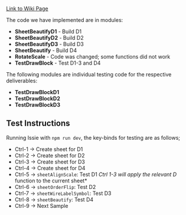 [Link to Wiki Page](https://github.com/MartinNguyen03/HLP_Project/wiki)

The code we have implemented are in modules:
- **SheetBeautifyD1** - Build D1
- **SheetBeautifyD2** - Build D2
- **SheetBeautifyD3** - Build D3
- **SheetBeautify** - Build D4
- **RotateScale** - Code was changed; some functions did not work 
- **TestDrawBlock** - Test D1-3 and D4
  
The following modules are individual testing code for the respective deliverables:
- **TestDrawBlockD1** 
- **TestDrawBlockD2**
- **TestDrawBlockD3**

## Test Instructions
Running Issie with `npm run dev`, the key-binds for testing are as follows;
- Ctrl-1 -> Create sheet for D1
- Ctrl-2 -> Create sheet for D2
- Ctrl-3 -> Create sheet for D3
- Ctrl-4 -> Create sheet for D4
- Ctrl-5 -> `sheetAlignScale`: Test D1    *Ctrl 1-3 will apply the relevant D* function to the current sheet*
- Ctrl-6 -> `sheetOrderFlip`: Test D2
- Ctrl-7 -> `sheetWireLabelSymbol`: Test D3
- Ctrl-8 -> `sheetBeautify`: Test D4
- Ctrl-9 -> Next Sample


